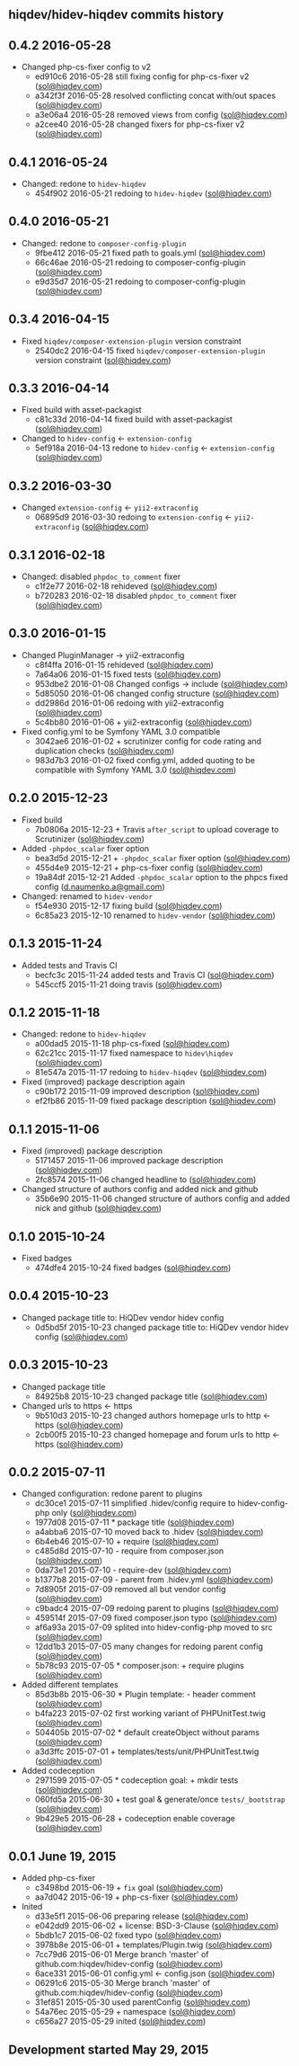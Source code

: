 hiqdev/hidev-hiqdev commits history
-----------------------------------

## 0.4.2 2016-05-28

- Changed php-cs-fixer config to v2
    - ed910c6 2016-05-28 still fixing config for php-cs-fixer v2 (sol@hiqdev.com)
    - a342f3f 2016-05-28 resolved conflicting concat with/out spaces (sol@hiqdev.com)
    - a3e06a4 2016-05-28 removed views from config (sol@hiqdev.com)
    - a2cee40 2016-05-28 changed fixers for php-cs-fixer v2 (sol@hiqdev.com)

## 0.4.1 2016-05-24

- Changed: redone to `hidev-hiqdev`
    - 454f902 2016-05-21 redoing to `hidev-hiqdev` (sol@hiqdev.com)

## 0.4.0 2016-05-21

- Changed: redone to `composer-config-plugin`
    - 9fbe412 2016-05-21 fixed path to goals.yml (sol@hiqdev.com)
    - 66c46ae 2016-05-21 redoing to composer-config-plugin (sol@hiqdev.com)
    - e9d35d7 2016-05-21 redoing to composer-config-plugin (sol@hiqdev.com)

## 0.3.4 2016-04-15

- Fixed `hiqdev/composer-extension-plugin` version constraint
    - 2540dc2 2016-04-15 fixed `hiqdev/composer-extension-plugin` version constraint (sol@hiqdev.com)

## 0.3.3 2016-04-14

- Fixed build with asset-packagist
    - c81c33d 2016-04-14 fixed build with asset-packagist (sol@hiqdev.com)
- Changed to `hidev-config` <- `extension-config`
    - 5ef918a 2016-04-13 redone to `hidev-config` <- `extension-config` (sol@hiqdev.com)

## 0.3.2 2016-03-30

- Changed `extension-config` <- `yii2-extraconfig`
    - 06895d9 2016-03-30 redoing to `extension-config` <- `yii2-extraconfig` (sol@hiqdev.com)

## 0.3.1 2016-02-18

- Changed: disabled `phpdoc_to_comment` fixer
    - c1f2e77 2016-02-18 rehideved (sol@hiqdev.com)
    - b720283 2016-02-18 disabled `phpdoc_to_comment` fixer (sol@hiqdev.com)

## 0.3.0 2016-01-15

- Changed PluginManager -> yii2-extraconfig
    - c8f4ffa 2016-01-15 rehideved (sol@hiqdev.com)
    - 7a64a06 2016-01-15 fixed tests (sol@hiqdev.com)
    - 953dbe2 2016-01-08 Changed configs -> include (sol@hiqdev.com)
    - 5d85050 2016-01-06 changed config structure (sol@hiqdev.com)
    - dd2986d 2016-01-06 redoing with yii2-extraconfig (sol@hiqdev.com)
    - 5c4bb80 2016-01-06 + yii2-extraconfig (sol@hiqdev.com)
- Fixed config.yml to be Symfony YAML 3.0 compatible
    - 3042ae6 2016-01-02 + scrutinizer config for code rating and duplication checks (sol@hiqdev.com)
    - 983d7b3 2016-01-02 fixed config.yml, added quoting to be compatible with Symfony YAML 3.0 (sol@hiqdev.com)

## 0.2.0 2015-12-23

- Fixed build
    - 7b0806a 2015-12-23 + Travis `after_script` to upload coverage to Scrutinizer (sol@hiqdev.com)
- Added `-phpdoc_scalar` fixer option
    - bea3d5d 2015-12-21 + `-phpdoc_scalar` fixer option (sol@hiqdev.com)
    - 455d4e9 2015-12-21 + php-cs-fixer config (sol@hiqdev.com)
    - 19a84df 2015-12-21 Added `-phpdoc_scalar` option to the phpcs fixed config (d.naumenko.a@gmail.com)
- Changed: renamed to `hidev-vendor`
    - f54e930 2015-12-17 fixing build (sol@hiqdev.com)
    - 6c85a23 2015-12-10 renamed to `hidev-vendor` (sol@hiqdev.com)

## 0.1.3 2015-11-24

- Added tests and Travis CI
    - becfc3c 2015-11-24 added tests and Travis CI (sol@hiqdev.com)
    - 545ccf5 2015-11-21 doing travis (sol@hiqdev.com)

## 0.1.2 2015-11-18

- Changed: redone to `hidev-hiqdev`
    - a00dad5 2015-11-18 php-cs-fixed (sol@hiqdev.com)
    - 62c21cc 2015-11-17 fixed namespace to `hidev\hiqdev` (sol@hiqdev.com)
    - 81e547a 2015-11-17 redoing to `hidev-hiqdev` (sol@hiqdev.com)
- Fixed (improved) package description again
    - c90b172 2015-11-09 improved description (sol@hiqdev.com)
    - ef2fb86 2015-11-09 fixed package description (sol@hiqdev.com)

## 0.1.1 2015-11-06

- Fixed (improved) package description
    - 5171457 2015-11-06 improved package description (sol@hiqdev.com)
    - 2fc8574 2015-11-06 changed headline to (sol@hiqdev.com)
- Changed structure of authors config and added nick and github
    - 35b6e90 2015-11-06 changed structure of authors config and added nick and github (sol@hiqdev.com)

## 0.1.0 2015-10-24

- Fixed badges
    - 474dfe4 2015-10-24 fixed badges (sol@hiqdev.com)

## 0.0.4 2015-10-23

- Changed package title to: HiQDev vendor hidev config
    - 0d5bd5f 2015-10-23 changed package title to: HiQDev vendor hidev config (sol@hiqdev.com)

## 0.0.3 2015-10-23

- Changed package title
    - 84925b8 2015-10-23 changed package title (sol@hiqdev.com)
- Changed urls to https <- https
    - 9b510d3 2015-10-23 changed authors homepage urls to http <- https (sol@hiqdev.com)
    - 2cb00f5 2015-10-23 changed homepage and forum urls to http <- https (sol@hiqdev.com)

## 0.0.2 2015-07-11

- Changed configuration: redone parent to plugins
    - dc30ce1 2015-07-11 simplified .hidev/config require to hidev-config-php only (sol@hiqdev.com)
    - 1977d08 2015-07-11 * package title (sol@hiqdev.com)
    - a4abba6 2015-07-10 moved back to .hidev (sol@hiqdev.com)
    - 6b4eb46 2015-07-10 + require (sol@hiqdev.com)
    - c485d8d 2015-07-10 - require from composer.json (sol@hiqdev.com)
    - 0da73e1 2015-07-10 - require-dev (sol@hiqdev.com)
    - b1377b8 2015-07-09 - parent from .hidev.yml (sol@hiqdev.com)
    - 7d8905f 2015-07-09 removed all but vendor config (sol@hiqdev.com)
    - c9badc4 2015-07-09 redoing parent to plugins (sol@hiqdev.com)
    - 459514f 2015-07-09 fixed composer.json typo (sol@hiqdev.com)
    - af6a93a 2015-07-09 splited into hidev-config-php moved to src (sol@hiqdev.com)
    - 12dd1b3 2015-07-05 many changes for redoing parent config (sol@hiqdev.com)
    - 5b78c93 2015-07-05 * composer.json: + require plugins (sol@hiqdev.com)
- Added different templates
    - 85d3b8b 2015-06-30 * Plugin template: - header comment (sol@hiqdev.com)
    - b4fa223 2015-07-02 first working variant of PHPUnitTest.twig (sol@hiqdev.com)
    - 504405b 2015-07-02 * default createObject without params (sol@hiqdev.com)
    - a3d3ffc 2015-07-01 + templates/tests/unit/PHPUnitTest.twig (sol@hiqdev.com)
- Added codeception
    - 2971599 2015-07-05 * codeception goal: + mkdir tests (sol@hiqdev.com)
    - 060fd5a 2015-06-30 + test goal & generate/once `tests/_bootstrap` (sol@hiqdev.com)
    - 9b429e5 2015-06-28 + codeception enable coverage (sol@hiqdev.com)

## 0.0.1 June 19, 2015

- Added php-cs-fixer
    - c3498bd 2015-06-19 + `fix` goal (sol@hiqdev.com)
    - aa7d042 2015-06-19 + php-cs-fixer (sol@hiqdev.com)
- Inited
    - d33e5f1 2015-06-06 preparing release (sol@hiqdev.com)
    - e042dd9 2015-06-02 + license: BSD-3-Clause (sol@hiqdev.com)
    - 5bdb1c7 2015-06-02 fixed typo (sol@hiqdev.com)
    - 3978b8e 2015-06-01 + templates/Plugin.twig (sol@hiqdev.com)
    - 7cc79d6 2015-06-01 Merge branch 'master' of github.com:hiqdev/hidev-config (sol@hiqdev.com)
    - 6ace331 2015-06-01 config.yml <- config.json (sol@hiqdev.com)
    - 06291c6 2015-05-30 Merge branch 'master' of github.com:hiqdev/hidev-config (sol@hiqdev.com)
    - 31ef851 2015-05-30 used parentConfig (sol@hiqdev.com)
    - 54a76ec 2015-05-29 + namespace (sol@hiqdev.com)
    - c656a27 2015-05-29 inited (sol@hiqdev.com)

## Development started May 29, 2015

